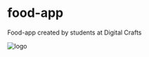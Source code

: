 # food-app
Food-app created by students at Digital Crafts

![logo](https://user-images.githubusercontent.com/13789291/27256212-f9deb120-5373-11e7-9511-ab0abad2e487.png)

